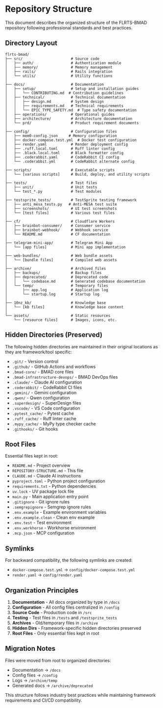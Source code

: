 # Repository Structure

This document describes the organized structure of the FLRTS-BMAD repository following professional standards and best practices.

## Directory Layout

```
flrts-bmad/
├── src/                      # Source code
│   ├── auth/                 # Authentication module
│   ├── memory/               # Memory management
│   ├── rails/                # Rails integration
│   └── utils/                # Utility functions
│
├── docs/                     # Documentation
│   ├── setup/                # Setup and installation guides
│   │   └── CONTRIBUTING.md  # Contribution guidelines
│   ├── technical/            # Technical documentation
│   │   ├── design.md         # System design
│   │   ├── requirements.md   # Technical requirements
│   │   └── EPIC_TYPE_SAFETY.md  # Type safety documentation
│   ├── operations/           # Operational guides
│   ├── architecture/         # Architecture documentation
│   └── prd/                  # Product requirement documents
│
├── config/                   # Configuration files
│   ├── mem0-config.json     # Memory configuration
│   ├── docker-compose.test.yml  # Docker test configuration
│   ├── render.yaml           # Render deployment config
│   ├── .ruff.local.toml      # Ruff linter config
│   ├── .black.local.toml     # Black formatter config
│   ├── .coderabbit.yaml      # CodeRabbit CI config
│   └── .coderabbit.yml       # CodeRabbit alternate config
│
├── scripts/                  # Executable scripts
│   └── [various scripts]     # Build, deploy, and utility scripts
│
├── tests/                    # Test files
│   ├── unit/                 # Unit tests
│   └── test_*.py             # Test modules
│
├── testsprite_tests/         # TestSprite testing framework
│   ├── anti_mesa_tests.py   # Anti-MESA test suite
│   ├── screenshots/          # UI test screenshots
│   └── [test files]          # Various test files
│
├── cf/                       # Cloudflare Workers
│   ├── brainbot-consumer/    # Consumer service
│   ├── brainbot-webhook/     # Webhook service
│   └── README.md             # CF documentation
│
├── telegram-mini-app/        # Telegram Mini App
│   └── [app files]           # Mini app implementation
│
├── web-bundles/              # Web bundle assets
│   └── [bundle files]        # Compiled web assets
│
├── archive/                  # Archived files
│   ├── backups/              # Backup files
│   ├── deprecated/           # Deprecated code
│   │   └── codebase.md       # Generated codebase documentation
│   └── temp/                 # Temporary files
│       ├── app.log           # Application log
│       └── startup.log       # Startup log
│
├── 10nz_kb/                  # Knowledge base
│   └── [kb files]            # Knowledge base content
│
└── assets/                   # Static resources
    └── [resource files]      # Images, icons, etc.
```

## Hidden Directories (Preserved)

The following hidden directories are maintained in their original locations as they are framework/tool specific:

- `.git/` - Version control
- `.github/` - GitHub Actions and workflows
- `.bmad-core/` - BMAD core files
- `.bmad-infrastructure-devops/` - BMAD DevOps files
- `.claude/` - Claude AI configuration
- `.coderabbit/` - CodeRabbit CI files
- `.gemini/` - Gemini configuration
- `.qwen/` - Qwen configuration
- `.superdesign/` - SuperDesign files
- `.vscode/` - VS Code configuration
- `.pytest_cache/` - Pytest cache
- `.ruff_cache/` - Ruff linter cache
- `.mypy_cache/` - MyPy type checker cache
- `.githooks/` - Git hooks

## Root Files

Essential files kept in root:
- `README.md` - Project overview
- `REPOSITORY-STRUCTURE.md` - This file
- `CLAUDE.md` - Claude AI instructions
- `pyproject.toml` - Python project configuration
- `requirements.txt` - Python dependencies
- `uv.lock` - UV package lock file
- `main.py` - Main application entry point
- `.gitignore` - Git ignore rules
- `.semgrepignore` - Semgrep ignore rules
- `.env.example` - Example environment variables
- `.env.example.clean` - Clean env example
- `.env.test` - Test environment
- `.env.workhorse` - Workhorse environment
- `.mcp.json` - MCP configuration

## Symlinks

For backward compatibility, the following symlinks are created:
- `docker-compose.test.yml` → `config/docker-compose.test.yml`
- `render.yaml` → `config/render.yaml`

## Organization Principles

1. **Documentation** - All docs organized by type in `/docs`
2. **Configuration** - All config files centralized in `/config`
3. **Source Code** - Production code in `/src`
4. **Testing** - Test files in `/tests` and `/testsprite_tests`
5. **Archives** - Old/temporary files in `/archive`
6. **Hidden Dirs** - Framework-specific hidden directories preserved
7. **Root Files** - Only essential files kept in root

## Migration Notes

Files were moved from root to organized directories:
- Documentation → `/docs`
- Config files → `/config`
- Logs → `/archive/temp`
- Generated docs → `/archive/deprecated`

This structure follows industry best practices while maintaining framework requirements and CI/CD compatibility.